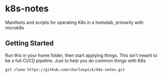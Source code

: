 # k8s-notes
Manifests and scripts for operating K8s in a homelab, primarily with microk8s
## Getting Started
Run this in your home folder, then start applying things. This isn't meant to be a full CI/CD
pipeline. Just to help you do common things with K8s
```
git clone https://github.com/charlespick/k8s-notes.git
```

